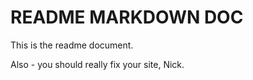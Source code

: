 # README MARKDOWN DOC

This is the readme document. 

Also - you should really fix your site, Nick. 
